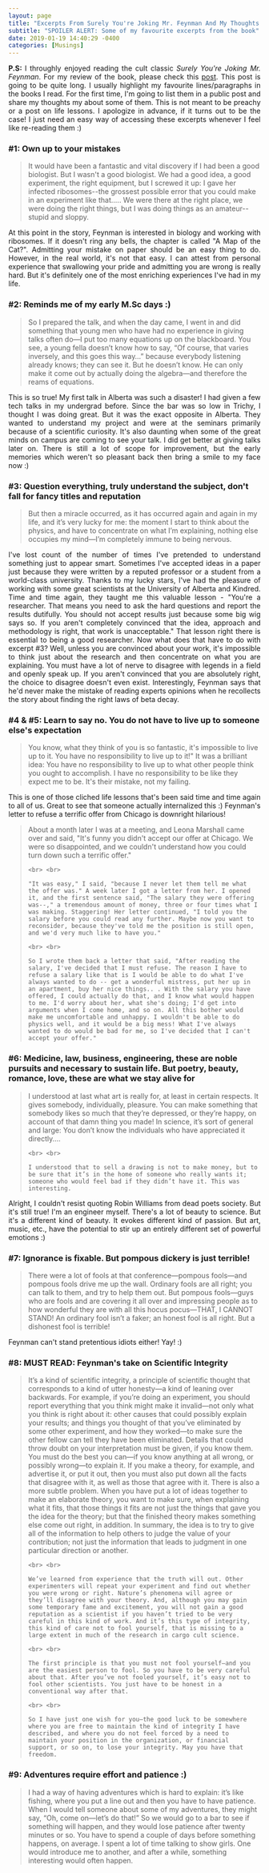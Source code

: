 ```yaml
---
layout: page
title: "Excerpts From Surely You're Joking Mr. Feynman And My Thoughts About Them"
subtitle: "SPOILER ALERT: Some of my favourite excerpts from the book"
date: 2019-01-19 14:40:29 -0400
categories: [Musings]
---
```


<p align="justify"> <b>P.S: </b> I throughly enjoyed reading the cult classic <i>Surely You're Joking Mr. Feynman</i>. For my review of the book, please check this <a href="{{site.url}}/bookreviews/surely-you-are-joking-mr-feynman/">post</a>. This post is going to be quite long. I usually highlight my favourite lines/paragraphs in the books I read. For the first time, I'm going to list them in a public post and share my thoughts my about some of them. This is not meant to be preachy or a post on life lessons. I apologize in advance, if it turns out to be the case! I just need an easy way of accessing these excerpts whenever I feel like re-reading them :) </p>

<!-- ----------------------------- -->
<h3> #1: Own up to your mistakes</h3>
<blockquote>
    It would have been a fantastic and vital discovery if I had been a good biologist. But I wasn't a good biologist. We had a good idea, a good experiment, the right equipment, but I screwed it up: I gave her infected ribosomes--the grossest possible error that you could make in an experiment like that..... We were there at the right place, we were doing the right things, but I was doing things as an amateur--stupid and sloppy. 
</blockquote>

<p align="justify"> At this point in the story, Feynman is interested in biology and working with ribosomes. If it doesn't ring any bells, the chapter is called "A Map of the Cat?". Admitting your mistake on paper should be an easy thing to do. However, in the real world, it's not that easy. I can attest from personal experience that swallowing your pride and admitting you are wrong is really hard. But it's definitely one of the most enriching experiences I've had in my life. </p>

<!-- ----------------------------- -->
<h3> #2: Reminds me of my early M.Sc days :) </h3>
<blockquote>
    So I prepared the talk, and when the day came, I went in and did something that young men who have had no experience in giving talks often do—I put too many equations up on the blackboard. You see, a young fella doesn’t know how to say, “Of course, that varies inversely, and this goes this way…” because everybody listening already knows; they can see it. But he doesn’t know. He can only make it come out by actually doing the algebra—and therefore the reams of equations. 
</blockquote>

<p align="justify"> This is so true! My first talk in Alberta was such a disaster! I had given a few tech talks in my undergrad before. Since the bar was so low in Trichy, I thought I was doing great. But it was the exact opposite in Alberta. They wanted to understand my project and were at the seminars primarily because of a scientific curiosity. It's also daunting when some of the great minds on campus are coming to see your talk. I did get better at giving talks later on. There is still a lot of scope for improvement, but the early memories which weren't so pleasant back then bring a smile to my face now :) </p>

<!-- ----------------------------- -->
<h3> #3: Question everything, truly understand the subject, don't fall for fancy titles and reputation </h3>
<blockquote>
    But then a miracle occurred, as it has occurred again and again in my life, and it’s very lucky for me: the moment I start to think about the physics, and have to concentrate on what I’m explaining, nothing else occupies my mind—I’m completely immune to being nervous. 
</blockquote>

<p align="justify"> I've lost count of the number of times I've pretended to understand something just to appear smart. Sometimes I've accepted ideas in a paper just because they were written by a reputed professor or a student from a world-class university. Thanks to my lucky stars, I've had the pleasure of working with some great scientists at the University of Alberta and Kindred. Time and time again, they taught me this valuable lesson - "You're a researcher. That means you need to ask the hard questions and report the results dutifully. You should not accept results just because some big wig says so. If you aren't completely convinced that the idea, approach and methodology is right, that work is unacceptable." That lesson right there is essential to being a good researcher. Now what does that have to do with excerpt #3? Well, unless you are convinced about your work, it's impossible to think just about the research and then concentrate on what you are explaining. You must have a lot of nerve to disagree with legends in a field and openly speak up. If you aren't convinced that you are absolutely right, the choice to disagree doesn't even exist. Interestingly, Feynman says that he'd never make the mistake of reading experts opinions when he recollects the story about finding the right laws of beta decay. </p>

<!-- ----------------------------- -->
<h3> #4 & #5: Learn to say no. You do not have to live up to someone else's expectation </h3>
<blockquote>
    You know, what they think of you is so fantastic, it's impossible to live up to it. You have no responsibility to live up to it!" 
    It was a brilliant idea: You have no responsibility to live up to what other people think you ought to accomplish. I have no responsibility to be like they expect me to be. It's their mistake, not my failing.
</blockquote>

<p align="justify"> This is one of those cliched life lessons that's been said time and time again to all of us. Great to see that someone actually internalized this :) Feynman's letter to refuse a terrific offer from Chicago is downright hilarious!     </p>

<blockquote>
    About a month later I was at a meeting, and Leona Marshall came over and said, "It's funny you didn't accept our offer at Chicago. We were so disappointed, and we couldn't understand how you could turn down such a terrific offer."
    
    <br> <br>
    
    "It was easy," I said, "because I never let them tell me what the offer was." A week later I got a letter from her. I opened it, and the first sentence said, "The salary they were offering was--," a tremendous amount of money, three or four times what I was making. Staggering! Her letter continued, "I told you the salary before you could read any further. Maybe now you want to reconsider, because they've told me the position is still open, and we'd very much like to have you."
    
    <br> <br> 
    
    So I wrote them back a letter that said, "After reading the salary, I've decided that I must refuse. The reason I have to refuse a salary like that is I would be able to do what I've always wanted to do -- get a wonderful mistress, put her up in an apartment, buy her nice things.. . With the salary you have offered, I could actually do that, and I know what would happen to me. I'd worry about her, what she's doing; I'd get into arguments when I come home, and so on. All this bother would make me uncomfortable and unhappy. I wouldn't be able to do physics well, and it would be a big mess! What I've always wanted to do would be bad for me, so I've decided that I can't accept your offer."
</blockquote>

<!-- ----------------------------- -->
<h3> #6: Medicine, law, business, engineering, these are noble pursuits and necessary to sustain life. But poetry, beauty, romance, love, these are what we stay alive for </h3>

<blockquote>
    I understood at last what art is really for, at least in certain respects. It gives somebody, individually, pleasure. You can make something that somebody likes so much that they’re depressed, or they’re happy, on account of that damn thing you made! In science, it’s sort of general and large: You don’t know the individuals who have appreciated it directly....
    
    <br> <br>
    
    I understood that to sell a drawing is not to make money, but to be sure that it’s in the home of someone who really wants it; someone who would feel bad if they didn’t have it. This was interesting.
</blockquote>

<p align="justify"> Alright, I couldn't resist quoting Robin Williams from dead poets society. But it's still true! I'm an engineer myself. There's a lot of beauty to science. But it's a different kind of beauty. It evokes different kind of passion. But art, music, etc., have the potential to stir up an entirely different set of powerful emotions :)  </p>

<!-- ----------------------------- -->
<h3>#7: Ignorance is fixable. But pompous dickery is just terrible! </h3>
<blockquote>
    There were a lot of fools at that conference—pompous fools—and pompous fools drive me up the wall. Ordinary fools are all right; you can talk to them, and try to help them out. But pompous fools—guys who are fools and are covering it all over and impressing people as to how wonderful they are with all this hocus pocus—THAT, I CANNOT STAND! An ordinary fool isn’t a faker; an honest fool is all right. But a dishonest fool is terrible!
</blockquote>

<p align="justify">  Feynman can't stand pretentious idiots either! Yay! :) </p>

<h3> #8: MUST READ: Feynman's take on Scientific Integrity </h3>

<blockquote>
    It’s a kind of scientific integrity, a principle of scientific thought that corresponds to a kind of utter honesty—a kind of leaning over backwards. For example, if you’re doing an experiment, you should report everything that you think might make it invalid—not only what you think is right about it: other causes that could possibly explain your results; and things you thought of that you’ve eliminated by some other experiment, and how they worked—to make sure the other fellow can tell they have been eliminated. Details that could throw doubt on your interpretation must be given, if you know them. You must do the best you can—if you know anything at all wrong, or possibly wrong—to explain it. If you make a theory, for example, and advertise it, or put it out, then you must also put down all the facts that disagree with it, as well as those that agree with it. There is also a more subtle problem. When you have put a lot of ideas together to make an elaborate theory, you want to make sure, when explaining what it fits, that those things it fits are not just the things that gave you the idea for the theory; but that the finished theory makes something else come out right, in addition. In summary, the idea is to try to give all of the information to help others to judge the value of your contribution; not just the information that leads to judgment in one particular direction or another.
   
    <br> <br>

    We’ve learned from experience that the truth will out. Other experimenters will repeat your experiment and find out whether you were wrong or right. Nature’s phenomena will agree or they’ll disagree with your theory. And, although you may gain some temporary fame and excitement, you will not gain a good reputation as a scientist if you haven’t tried to be very careful in this kind of work. And it’s this type of integrity, this kind of care not to fool yourself, that is missing to a large extent in much of the research in cargo cult science.
    
    <br> <br>

    The first principle is that you must not fool yourself—and you are the easiest person to fool. So you have to be very careful about that. After you’ve not fooled yourself, it’s easy not to fool other scientists. You just have to be honest in a conventional way after that.
    
    <br> <br>

    So I have just one wish for you—the good luck to be somewhere where you are free to maintain the kind of integrity I have described, and where you do not feel forced by a need to maintain your position in the organization, or financial support, or so on, to lose your integrity. May you have that freedom.
</blockquote>

<h3> #9: Adventures require effort and patience :) </h3>
<blockquote>
    I had a way of having adventures which is hard to explain: it’s like fishing, where you put a line out and then you have to have patience. When I would tell someone about some of my adventures, they might say, “Oh, come on—let’s do that!” So we would go to a bar to see if something will happen, and they would lose patience after twenty minutes or so. You have to spend a couple of days before something happens, on average. I spent a lot of time talking to show girls. One would introduce me to another, and after a while, something interesting would often happen.
</blockquote>
